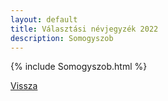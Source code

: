 ```yaml
---
layout: default
title: Választási névjegyzék 2022
description: Somogyszob
---
```


{% include Somogyszob.html %}

[Vissza](./)